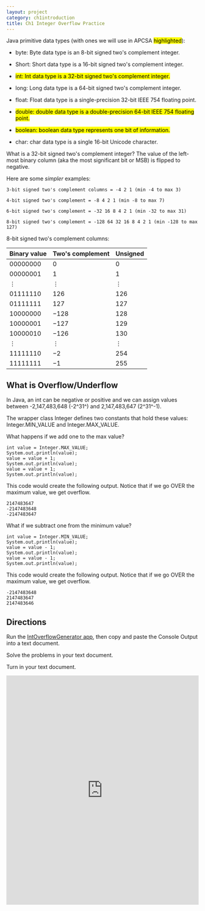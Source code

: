 ```yaml
---
layout: project
category: ch1introduction
title: Ch1 Integer Overflow Practice
---
```


Java primitive data types (with ones we will use in APCSA <mark>highlighted</mark>):

  - byte: Byte data type is an 8-bit signed two's complement integer.

  - Short: Short data type is a 16-bit signed two's complement integer.

  - <mark>int: Int data type is a 32-bit signed two's complement integer.</mark>

  - long: Long data type is a 64-bit signed two's complement integer.

  - float: Float data type is a single-precision 32-bit IEEE 754 floating point.

  - <mark>double: double data type is a double-precision 64-bit IEEE 754 floating point.</mark>

  - <mark>boolean: boolean data type represents one bit of information.</mark>

  - char: char data type is a single 16-bit Unicode character.

What is a 32-bit signed two's complement integer? The value of the left-most binary column (aka the most significant bit or MSB) is flipped to negative.

Here are some *simpler* examples:

```
3-bit signed two's complement columns = -4 2 1 (min -4 to max 3)

4-bit signed two's complement = -8 4 2 1 (min -8 to max 7)

6-bit signed two's complement = -32 16 8 4 2 1 (min -32 to max 31)

8-bit signed two's complement = -128 64 32 16 8 4 2 1 (min -128 to max 127)
```

8-bit signed two's complement columns:

|Binary value|Two's complement|Unsigned|
|--- |--- |--- |
|00000000|0|0|
|00000001|1|1|
|⋮|⋮|⋮|
|01111110|126|126|
|01111111|127|127|
|10000000|−128|128|
|10000001|−127|129|
|10000010|−126|130|
|⋮|⋮|⋮|
|11111110|−2|254|
|11111111|−1|255|


## What is Overflow/Underflow

In Java, an int can be negative or positive and we can assign values between -2,147,483,648 (-2^31^) and 2,147,483,647 (2^31^-1).

The wrapper class Integer defines two constants that hold these values: Integer.MIN_VALUE and Integer.MAX_VALUE.

What happens if we add one to the max value?
```
int value = Integer.MAX_VALUE;
System.out.println(value);
value = value + 1;
System.out.println(value);
value = value + 1;
System.out.println(value);
```
This code would create the following output. Notice that if we go OVER the maximum value, we get overflow.
```
2147483647
-2147483648
-2147483647
```

What if we subtract one from the minimum value?
```
int value = Integer.MIN_VALUE;
System.out.println(value);
value = value - 1;
System.out.println(value);
value = value - 1;
System.out.println(value);
```
This code would create the following output. Notice that if we go OVER the maximum value, we get overflow.
```
-2147483648
2147483647
2147483646
```


## Directions

  Run the [IntOverflowGenerator app](https://repl.it/@JustinRiley1/IntOverflowGenerator#Main.java), then copy and paste the Console Output into a text document. 

  Solve the problems in your text document.

  Turn in your text document.

<iframe height="600px" width="100%" src="https://repl.it/@JustinRiley1/IntOverflowGenerator?lite=true&outputonly=1" scrolling="no" frameborder="no" allowtransparency="true" allowfullscreen="true" sandbox="allow-forms allow-pointer-lock allow-popups allow-same-origin allow-scripts allow-modals"></iframe>
